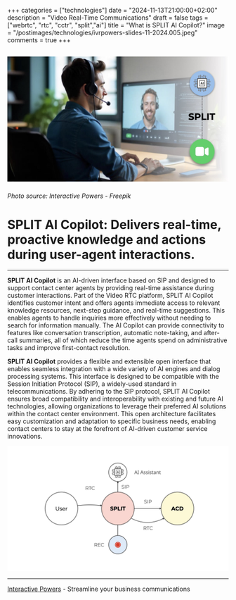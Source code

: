 +++
categories = ["technologies"]
date = "2024-11-13T21:00:00+02:00"
description = "Video Real-Time Communications"
draft = false
tags = ["webrtc", "rtc", "cctr", "split","ai"]
title = "What is SPLIT AI Copilot?"
image = "/postimages/technologies/ivrpowers-slides-11-2024.005.jpeg"
comments = true
+++

![SPLIT AI Copilot](/postimages/technologies/ivrpowers-slides-11-2024.005.jpeg)
-------
###### Photo source: Interactive Powers - Freepik

# SPLIT AI Copilot: Delivers real-time, proactive knowledge and actions during user-agent interactions.
---

**SPLIT AI Copilot** is an AI-driven interface based on SIP and designed to support contact center agents by providing real-time assistance during customer interactions. Part of the Video RTC platform, SPLIT AI Copilot identifies customer intent and offers agents immediate access to relevant knowledge resources, next-step guidance, and real-time suggestions. This enables agents to handle inquiries more effectively without needing to search for information manually. The AI Copilot can provide connectivity to features like conversation transcription, automatic note-taking, and after-call summaries, all of which reduce the time agents spend on administrative tasks and improve first-contact resolution.

**SPLIT AI Copilot** provides a flexible and extensible open interface that enables seamless integration with a wide variety of AI engines and dialog processing systems. This interface is designed to be compatible with the Session Initiation Protocol (SIP), a widely-used standard in telecommunications. By adhering to the SIP protocol, SPLIT AI Copilot ensures broad compatibility and interoperability with existing and future AI technologies, allowing organizations to leverage their preferred AI solutions within the contact center environment. This open architecture facilitates easy customization and adaptation to specific business needs, enabling contact centers to stay at the forefront of AI-driven customer service innovations.

![Diagram SPLIT AI Copilot](/postimages/technologies/ivrpowers-slides-11-2024.021.jpeg)

---
[Interactive Powers](http://www.ivrpowers.com/) - Streamline your business communications
